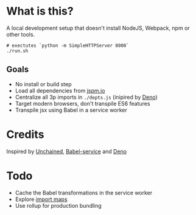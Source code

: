 # What is this?

A local development setup that doesn't install NodeJS, Webpack, npm or other tools.

```
# exectutes `python -m SimpleHTTPServer 8000`
./run.sh
```

## Goals

- No install or build step
- Load all dependencies from [jspm.io](https://jspm.io/)
- Centralize all 3p imports in `./depts.js` (inipired by [Deno](https://deno.land/))
- Target modern browsers, don't transpile ES6 features
- Transpile jsx using Babel in a service worker

# Credits

Inspired by [Unchained](https://github.com/edoardocavazza/unchained), [Babel-service](https://github.com/bahmutov/babel-service) and [Deno](https://deno.land/)

# Todo

- Cache the Babel transformations in the service worker
- Explore [import maps](https://chromestatus.com/feature/5315286962012160)
- Use rollup for production bundling
